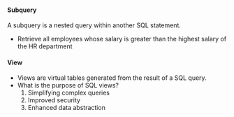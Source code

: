 #### Subquery

A subquery is a nested query within another SQL statement.

- Retrieve all employees whose salary is greater than the highest salary of the HR department

#### View

- Views are virtual tables generated from the result of a SQL query.
- What is the purpose of SQL views?
  1. Simplifying complex queries
  2. Improved security
  3. Enhanced data abstraction
